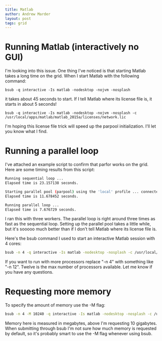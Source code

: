 ```yaml
---
title: Matlab
author: Andrew Marder
layout: post
tags: grid
---
```


# Running Matlab (interactively no GUI)

I'm looking into this issue. One thing I've noticed is that starting Matlab takes a long time on the grid. When I start Matlab with the following command:
 
    bsub -q interactive -Is matlab -nodesktop -nojvm -nosplash
 
it takes about 45 seconds to start. If I tell Matlab where its license file is, it starts in about 5 seconds!
 
    bsub -q interactive -Is matlab -nodesktop -nojvm -nosplash -c /usr/local/apps/matlab/matlab_2015a/licenses/network.lic
 
I'm hoping this license file trick will speed up the parpool initialization. I'll let you know what I find.

# Running a parallel loop

I've attached an example script to confirm that parfor works on the grid. Here are some timing results from this script:

```bash
Running sequential loop ...
Elapsed time is 23.157138 seconds.

Starting parallel pool (parpool) using the 'local' profile ... connected to 3 workers.
Elapsed time is 11.678452 seconds.

Running parallel loop ...
Elapsed time is 7.676729 seconds.
``` 
 
I ran this with three workers. The parallel loop is right around three times as fast as the sequential loop. Setting up the parallel pool takes a little while, but it's sooooo much better than if I don't tell Matlab where its license file is.

Here's the bsub command I used to start an interactive Matlab session with 4 cores:

```bash
bsub -n 4 -q interactive -Is matlab -nodesktop -nosplash -c /usr/local/apps/matlab/matlab_2015a/licenses/network.lic
```

If you want to run with more processors replace "-n 4" with something like "-n 12". Twelve is the max number of processors available. Let me know if you have any questions.

# Requesting more memory

To specify the amount of memory use the -M flag:

```bash
bsub -n 4 -M 10240 -q interactive -Is matlab -nodesktop -nosplash -c /usr/local/apps/matlab/matlab_2015a/licenses/network.lic
```

Memory here is measured in megabytes, above I'm requesting 10 gigabytes. When submitting through bsub I'm not sure how much memory is requested by default, so it's probably smart to use the -M flag whenever using bsub.
